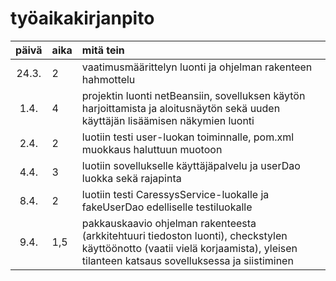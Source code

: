# työaikakirjanpito

| päivä | aika | mitä tein  |
| :----:|:-----| :-----|
| 24.3. | 2    | vaatimusmäärittelyn luonti ja ohjelman rakenteen hahmottelu |
| 1.4. |   4  | projektin luonti netBeansiin, sovelluksen käytön harjoittamista ja aloitusnäytön sekä uuden käyttäjän lisäämisen näkymien luonti |
| 2.4.  |   2   | luotiin testi user-luokan toiminnalle, pom.xml muokkaus haluttuun muotoon |
| 4.4.  |   3   | luotiin sovellukselle käyttäjäpalvelu ja userDao luokka sekä rajapinta |
| 8.4.  |   2   | luotiin testi CaressysService-luokalle ja fakeUserDao edelliselle testiluokalle |
| 9.4.  |  1,5  | pakkauskaavio ohjelman rakenteesta (arkkitehtuuri tiedoston luonti), checkstylen käyttöönotto (vaatii vielä korjaamista), yleisen tilanteen katsaus sovelluksessa ja siistiminen|
